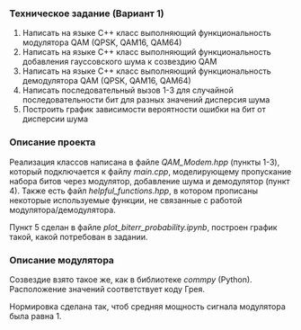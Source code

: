 ### Техническое задание (Вариант 1)

1.	Написать на языке С++ класс выполняющий функциональность модулятора QAM (QPSK, QAM16, QAM64)
2.	Написать на языке С++ класс выполняющий функциональность добавления гауссовского шума к созвездию QAM
3.	Написать на языке С++ класс выполняющий функциональность демодулятора QAM (QPSK, QAM16, QAM64)
4.	Написать последовательный вызов 1-3 для случайной последовательности бит для разных значений дисперсия шума
5.	Построить график зависимости вероятности ошибки на бит от  дисперсии шума

### Описание проекта

Реализация классов написана в файле *QAM_Modem.hpp* (пункты 1-3), который подключается к файлу *main.cpp*, моделирующему пропускание набора битов через модулятор, добавление шума и демодулятор (пункт 4). Также есть файл *helpful_functions.hpp*, в котором прописаны некоторые используемые функции, не связанные с работой модулятора/демодулятора.

Пункт 5 сделан в файле *plot_biterr_probability.ipynb*, построен график такой, какой потребован в задании.

### Описание модулятора

Созвездие взято такое же, как в библиотеке *commpy* (Python). Расположение значений соответствует коду Грея.

Нормировка сделана так, чтоб средняя мощность сигнала модулятора была равна 1.